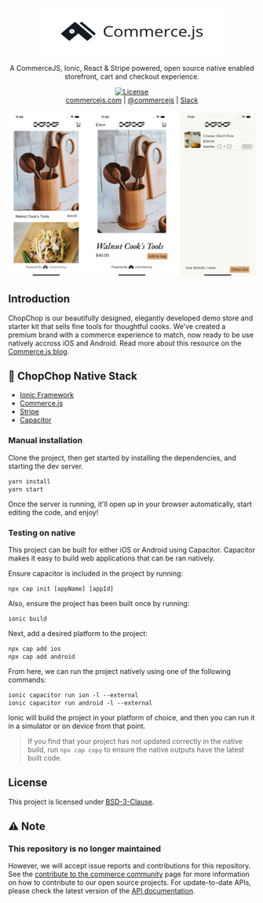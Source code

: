 <p align="center">
  <img src="https://raw.githubusercontent.com/chec/commercejs-examples/master/assets/logo.svg" width="380" height="100" />
</p>
<p align="center">
A CommerceJS, Ionic, React & Stripe powered, open source native enabled storefront, cart and checkout experience.
</p>
<p align="center">
  <a href="https://github.com/chec/chopchop-ionic/blob/main/LICENSE.md">
    <img src="https://img.shields.io/npm/l/@chec/commerce.js.svg" alt="License" />
  </a>
  <br>
  <a href="https://commercejs.com">commercejs.com</a> | <a href="https://twitter.com/commercejs">@commercejs</a> | <a href="http://slack.commercejs.com">Slack</a>
  <br />
  <br />
    <img src="https://github.com/chec/chopchop-ionic/blob/main/chopchop-screenshots.png" width="600" />
</p>

## Introduction

ChopChop is our beautifully designed, elegantly developed demo store and starter kit that sells fine tools for thoughtful cooks. We’ve created a premium brand with a commerce experience to match, now ready to be use natively accross iOS and Android. Read more about this resource on the [Commerce.js blog]([https://commercejs.com/blog/chopchop-nextjs-starter-commerce]).

## 🥞 ChopChop Native Stack

* [Ionic Framework](https://ionicframework.com/)
* [Commerce.js](https://commercejs.com)
* [Stripe](https://stripe.com)
* [Capacitor](https://capacitorjs.com)

### Manual installation

Clone the project, then get started by installing the dependencies, and starting the dev server.

```
yarn install
yarn start
```

Once the server is running, it'll open up in your browser automatically, start editing the code, and enjoy!

### Testing on native

This project can be built for either iOS or Android using Capacitor. Capacitor makes it easy to build web applications that can be ran natively.

Ensure capacitor is included in the project by running:
```
npx cap init [appName] [appId]
```

Also, ensure the project has been built once by running:
```
ionic build
```

Next, add a desired platform to the project:
```
npx cap add ios
npx cap add android
```

From here, we can run the project natively using one of the following commands:
```
ionic capacitor run ion -l --external
ionic capacitor run android -l --external
```

Ionic will build the project in your platform of choice, and then you can run it in a simulator or on device from that point.

> If you find that your project has not updated correctly in the native build, run `npx cap copy` to ensure the native outputs have the latest built code.

## License

This project is licensed under [BSD-3-Clause](LICENSE.md).

## ⚠️ Note

### This repository is no longer maintained
However, we will accept issue reports and contributions for this repository. See the [contribute to the commerce community](https://commercejs.com/docs/community/contribute) page for more information on how to contribute to our open source projects. For update-to-date APIs, please check the latest version of the [API documentation](https://commercejs.com/docs/api/).
